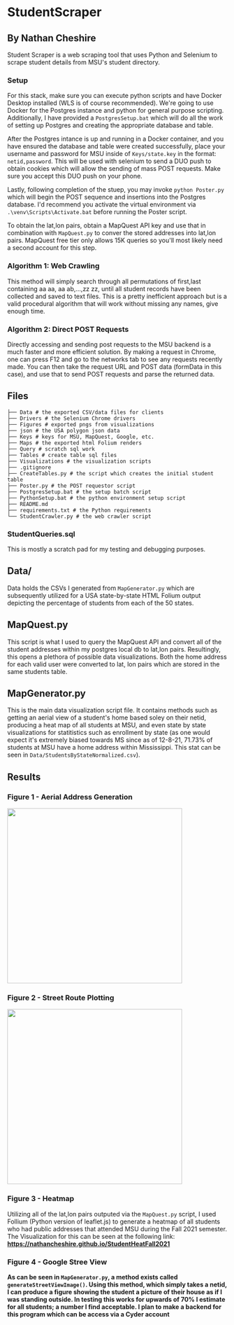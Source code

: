 # StudentScraper 

## By Nathan Cheshire

Student Scraper is a web scraping tool that uses Python and Selenium to scrape student details from MSU's student directory.

### Setup

For this stack, make sure you can execute python scripts and have Docker Desktop installed (WLS is of course recommended). We're going to use Docker for the Postgres instance and python for general purpose scripting. Additionally, I have provided a `PostgresSetup.bat` which will do all the work of setting up Postgres and creating the appropriate database and table.

After the Postgres intance is up and running in a Docker container, and you have ensured the database and table were created successfully, place your username and password for MSU inside of `Keys/state.key` in the format: `netid,password`. This will be used with selenium to send a DUO push to obtain cookies which will allow the sending of mass POST requests. Make sure you accept this DUO push on your phone.

Lastly, following completion of the stuep, you may invoke `python Poster.py` which will begin the POST sequence and insertions into the Postgres database. I'd recommend you activate the virtual environment via `.\venv\Scripts\Activate.bat` before running the Poster script.

To obtain the lat,lon pairs, obtain a MapQuest API key and use that in combination with `MapQuest.py` to conver the stored addresses into lat,lon pairs. MapQuest free tier only allows 15K queries so you'll most likely need a second account for this step.

### Algorithm 1: Web Crawling

This method will simply search through all permutations of first,last containing aa aa, aa ab,...,zz zz, until all student records have been collected and saved to text files. This is a pretty inefficient approach but is a valid procedural algorithm that will work without missing any names, give enough time.

### Algorithm 2: Direct POST Requests

Directly accessing and sending post requests to the MSU backend is a much faster and more efficient solution. By making a request in Chrome, one can press F12 and go to the networks tab to see any requests recently made. You can then take the request URL and POST data (formData in this case), and use that to send POST requests and parse the returned data.

## Files

```
├── Data # the exported CSV/data files for clients
├── Drivers # the Selenium Chrome drivers
├── Figures # exported pngs from visualizations
├── json # the USA polygon json data
├── Keys # keys for MSU, MapQuest, Google, etc.
├── Maps # the exported html Folium renders
├── Query # scratch sql work
├── Tables # create table sql files
├── Visualizations # the visualization scripts
├── .gitignore
├── CreateTables.py # the script which creates the initial student table
├── Poster.py # the POST requestor script
├── PostgresSetup.bat # the setup batch script
├── PythonSetup.bat # the python environment setup script
├── README.md
├── requirements.txt # the Python requirements
└── StudentCrawler.py # the web crawler script
```

### StudentQueries.sql

This is mostly a scratch pad for my testing and debugging purposes.

## Data/

Data holds the CSVs I generated from `MapGenerator.py` which are subsequently utilized for a USA state-by-state HTML Folium output depicting the percentage of students from each of the 50 states.

## MapQuest.py

This script is what I used to query the MapQuest API and convert all of the student addresses within my postgres local db to lat,lon pairs. Resultingly, this opens a plethora of possible data visualizations. Both the home address for each valid user were converted to lat, lon pairs which are stored in the same students table.

## MapGenerator.py

This is the main data visualization script file. It contains methods such as getting an aerial view of a student's home based soley on their netid, producing a heat map of all students at MSU, and even state by state visualizations for statitistics such as enrollment by state (as one would expect it's extremely biased towards MS since as of 12-8-21, 71.73% of students at MSU have a home address within Mississippi. This stat can be seen in `Data/StudentsByStateNormalized.csv`).

## Results

### Figure 1 - Aerial Address Generation

<img src="https://i.imgur.com/mS6MiE7.png" data-canonical-src="https://i.imgur.com/mS6MiE7.png" width = 400px height = 400px/>

<br/>

### Figure 2 - Street Route Plotting

<img src="https://i.imgur.com/GunFwRK.png" data-canonical-src="https://i.imgur.com/GunFwRK.png" width = 400px height = 400px/>

<br/>

### Figure 3 - Heatmap

Utilizing all of the lat,lon pairs outputed via the `MapQuest.py` script, I used Follium (Python version of leaflet.js) to generate a heatmap of all students who had public addresses that attended MSU during the Fall 2021 semester. The Visualization for this can be seen at the following link: 
<b>https://nathancheshire.github.io/StudentHeatFall2021<b/>

### Figure 4 - Google Stree View

As can be seen in `MapGenerator.py`, a method exists called `generateStreetViewImage()`. Using this method, which simply takes a netid, I can produce a figure showing the student a picture of their house as if I was standing outside. In testing this works for upwards of 70% I estimate for all students; a number I find acceptable. I plan to make a backend for this program which can be access via a Cyder account
